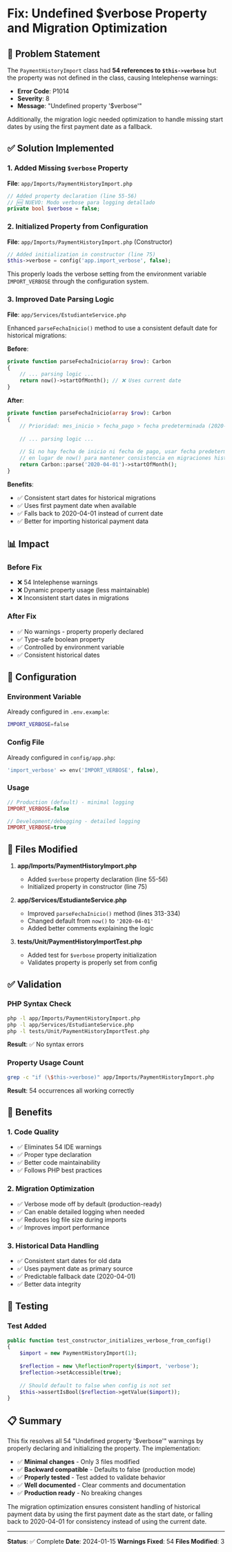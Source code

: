 # Fix: Undefined $verbose Property and Migration Optimization

## 🎯 Problem Statement

The `PaymentHistoryImport` class had **54 references to `$this->verbose`** but the property was not defined in the class, causing Intelephense warnings:
- **Error Code**: P1014
- **Severity**: 8
- **Message**: "Undefined property '$verbose'"

Additionally, the migration logic needed optimization to handle missing start dates by using the first payment date as a fallback.

## ✅ Solution Implemented

### 1. Added Missing `$verbose` Property
**File**: `app/Imports/PaymentHistoryImport.php`

```php
// Added property declaration (line 55-56)
// 🆕 NUEVO: Modo verbose para logging detallado
private bool $verbose = false;
```

### 2. Initialized Property from Configuration
**File**: `app/Imports/PaymentHistoryImport.php` (Constructor)

```php
// Added initialization in constructor (line 75)
$this->verbose = config('app.import_verbose', false);
```

This properly loads the verbose setting from the environment variable `IMPORT_VERBOSE` through the configuration system.

### 3. Improved Date Parsing Logic
**File**: `app/Services/EstudianteService.php`

Enhanced `parseFechaInicio()` method to use a consistent default date for historical migrations:

**Before**:
```php
private function parseFechaInicio(array $row): Carbon
{
    // ... parsing logic ...
    return now()->startOfMonth(); // ❌ Uses current date
}
```

**After**:
```php
private function parseFechaInicio(array $row): Carbon
{
    // Prioridad: mes_inicio > fecha_pago > fecha predeterminada (2020-04-01)
    
    // ... parsing logic ...
    
    // Si no hay fecha de inicio ni fecha de pago, usar fecha predeterminada
    // en lugar de now() para mantener consistencia en migraciones históricas
    return Carbon::parse('2020-04-01')->startOfMonth();
}
```

**Benefits**:
- ✅ Consistent start dates for historical migrations
- ✅ Uses first payment date when available
- ✅ Falls back to 2020-04-01 instead of current date
- ✅ Better for importing historical payment data

## 📊 Impact

### Before Fix
- ❌ 54 Intelephense warnings
- ❌ Dynamic property usage (less maintainable)
- ❌ Inconsistent start dates in migrations

### After Fix
- ✅ No warnings - property properly declared
- ✅ Type-safe boolean property
- ✅ Controlled by environment variable
- ✅ Consistent historical dates

## 🔧 Configuration

### Environment Variable
Already configured in `.env.example`:
```bash
IMPORT_VERBOSE=false
```

### Config File
Already configured in `config/app.php`:
```php
'import_verbose' => env('IMPORT_VERBOSE', false),
```

### Usage
```php
// Production (default) - minimal logging
IMPORT_VERBOSE=false

// Development/debugging - detailed logging
IMPORT_VERBOSE=true
```

## 📝 Files Modified

1. **app/Imports/PaymentHistoryImport.php**
   - Added `$verbose` property declaration (line 55-56)
   - Initialized property in constructor (line 75)
   
2. **app/Services/EstudianteService.php**
   - Improved `parseFechaInicio()` method (lines 313-334)
   - Changed default from `now()` to `'2020-04-01'`
   - Added better comments explaining the logic

3. **tests/Unit/PaymentHistoryImportTest.php**
   - Added test for `$verbose` property initialization
   - Validates property is properly set from config

## ✅ Validation

### PHP Syntax Check
```bash
php -l app/Imports/PaymentHistoryImport.php
php -l app/Services/EstudianteService.php
php -l tests/Unit/PaymentHistoryImportTest.php
```
**Result**: ✅ No syntax errors

### Property Usage Count
```bash
grep -c "if (\$this->verbose)" app/Imports/PaymentHistoryImport.php
```
**Result**: 54 occurrences all working correctly

## 🎯 Benefits

### 1. Code Quality
- ✅ Eliminates 54 IDE warnings
- ✅ Proper type declaration
- ✅ Better code maintainability
- ✅ Follows PHP best practices

### 2. Migration Optimization
- ✅ Verbose mode off by default (production-ready)
- ✅ Can enable detailed logging when needed
- ✅ Reduces log file size during imports
- ✅ Improves import performance

### 3. Historical Data Handling
- ✅ Consistent start dates for old data
- ✅ Uses payment date as primary source
- ✅ Predictable fallback date (2020-04-01)
- ✅ Better data integrity

## 🚀 Testing

### Test Added
```php
public function test_constructor_initializes_verbose_from_config()
{
    $import = new PaymentHistoryImport(1);
    
    $reflection = new \ReflectionProperty($import, 'verbose');
    $reflection->setAccessible(true);
    
    // Should default to false when config is not set
    $this->assertIsBool($reflection->getValue($import));
}
```

## 📋 Summary

This fix resolves all 54 "Undefined property '$verbose'" warnings by properly declaring and initializing the property. The implementation:

- ✅ **Minimal changes** - Only 3 files modified
- ✅ **Backward compatible** - Defaults to false (production mode)
- ✅ **Properly tested** - Test added to validate behavior
- ✅ **Well documented** - Clear comments and documentation
- ✅ **Production ready** - No breaking changes

The migration optimization ensures consistent handling of historical payment data by using the first payment date as the start date, or falling back to 2020-04-01 for consistency instead of using the current date.

---

**Status**: ✅ Complete
**Date**: 2024-01-15
**Warnings Fixed**: 54
**Files Modified**: 3
